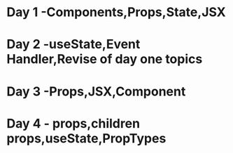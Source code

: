 # Day 1 -Components,Props,State,JSX

# Day 2 -useState,Event Handler,Revise of day one topics

# Day 3 -Props,JSX,Component

# Day 4 - props,children props,useState,PropTypes
